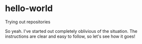 # hello-world
Trying out repositories

So yeah.
I've started out completely oblivious of 
the situation. The instructions are clear and
easy to follow, so let's see how it goes!
